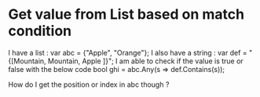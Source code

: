 
# Get value from List based on match condition

I have a list : var abc = {"Apple", "Orange"};
I also have a string : var def = "{[Mountain, Mountain, Apple ]}";
I am able to check if the value is true or false with the below code
bool ghi = abc.Any(s => def.Contains(s));

How do I get the position or index in abc though ?

        